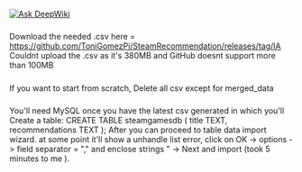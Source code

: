 [![Ask DeepWiki](https://deepwiki.com/badge.svg)](https://deepwiki.com/ToniGomezPi/SteamRecommendation)

#####
Download the needed .csv here = https://github.com/ToniGomezPi/SteamRecommendation/releases/tag/IA
Couldnt upload the .csv as it's 380MB and GitHub doesnt support more than 100MB
#####
If you want to start from scratch, Delete all csv except for merged_data
#####
You'll need MySQL once you have the latest csv generated in which you'll Create a table:
CREATE TABLE steamgamesdb (
	title TEXT,
    recommendations TEXT
);
After you can proceed to table data import wizard. at some point it'll show a unhandle list error, click on OK -> options -> field separator = "," and enclose strings " -> Next and import (took 5 minutes to me ).
